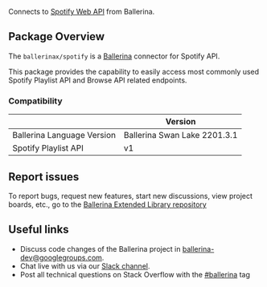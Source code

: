 Connects to [Spotify Web API](https://developer.spotify.com/documentation/web-api/) from Ballerina. 

## Package Overview

The `ballerinax/spotify` is a [Ballerina](https://ballerina.io/) connector for Spotify API.

This package provides the capability to easily access most commonly used Spotify Playlist API and Browse API related endpoints. 

### Compatibility

|                               | Version                       |
|-------------------------------|-------------------------------|
| Ballerina Language Version    | Ballerina Swan Lake 2201.3.1    |
| Spotify Playlist API          | v1                            |

## Report issues
To report bugs, request new features, start new discussions, view project boards, etc., go to the [Ballerina Extended Library repository](https://github.com/ballerina-platform/ballerina-extended-library)

## Useful links
- Discuss code changes of the Ballerina project in [ballerina-dev@googlegroups.com](mailto:ballerina-dev@googlegroups.com).
- Chat live with us via our [Slack channel](https://ballerina.io/community/slack/).
- Post all technical questions on Stack Overflow with the [#ballerina](https://stackoverflow.com/questions/tagged/ballerina) tag
